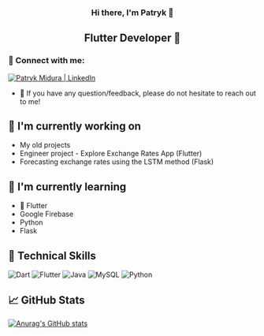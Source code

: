 <h3 align="center">
Hi there, I'm Patryk 👋
</h3>

<h2 align="center">
Flutter Developer 📱
</h2>

### 🤝 Connect with me: 
<a href="https://www.linkedin.com/in/patryk-midura/"><img src="https://img.shields.io/badge/linkedin-%230077B5.svg?style=for-the-badge&logo=linkedin&logoColor=white" alt="Patryk Midura | LinkedIn"/></a>
</br>
- 💬 If you have any question/feedback, please do not hesitate to reach out to me!

## 🔭 I'm currently working on

- My old projects
- Engineer project - Explore Exchange Rates App (Flutter)
- Forecasting exchange rates using the LSTM method (Flask)

## 🌱 I'm currently learning

- 📱 Flutter
- Google Firebase
- Python
- Flask

## 💼 Technical Skills

![Dart](https://img.shields.io/badge/dart-%230175C2.svg?style=for-the-badge&logo=dart&logoColor=white)
![Flutter](https://img.shields.io/badge/Flutter-%2302569B.svg?style=for-the-badge&logo=Flutter&logoColor=white)
![Java](https://img.shields.io/badge/java-%23ED8B00.svg?style=for-the-badge&logo=java&logoColor=white)
![MySQL](https://img.shields.io/badge/mysql-%2300f.svg?style=for-the-badge&logo=mysql&logoColor=white)
![Python](https://img.shields.io/badge/python-3670A0?style=for-the-badge&logo=python&logoColor=ffdd54)

## 📈 GitHub Stats 

[![Anurag's GitHub stats](https://github-readme-stats.vercel.app/api?username=pmidura&count_private=true&show_icons=true&theme=tokyonight)](https://github.com/anuraghazra/github-readme-stats)

